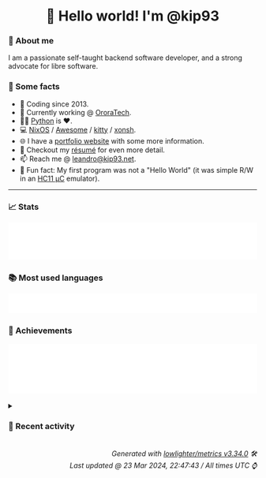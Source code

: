 <!-- README template, populated using this action:
     https://github.com/kip93/kip93/blob/main/.github/workflows/readme.yml. -->

<h1 align="center">👋 Hello world! I'm @kip93</h1> <!-- LOGIN => username -->

### 👤 About me

I am a passionate self-taught backend software developer, and a strong advocate for libre software.


### 💬 Some facts

* 📅 Coding since 2013.
* 💼 Currently working @ [OroraTech](https://ororatech.com/).
* 👨‍💻 [Python](https://github.com/search?q=user%3Akip93&l=python) is ❤️. <!-- LOGIN => username -->
* 💻 [NixOS](https://github.com/NixOS/) /
     [Awesome](https://github.com/awesomeWM/) /
     [kitty](https://github.com/kovidgoyal/kitty/) /
     [xonsh](https://github.com/xonsh/).
* 🌐 I have a [portfolio website](https://kip93.net/) with some more information.
* 📝 Checkout my [résumé](https://kip93.net/resume/) for even more detail.
* 📫 Reach me @ [leandro@kip93.net](mailto:leandro@kip93.net).
* 🎲 Fun fact: My first program was not a "Hello World" (it was simple R/W in an [HC11 µC](https://en.wikipedia.org/wiki/68HC11) emulator).


-----------------------------------------------------------------------------------------------------------------------


### 📈 Stats

![](./stats.svg)


### 📚 Most used languages <!-- by percentage, in decreasing order -->

![](./languages.svg)


### 🏅 Achievements

![](./achievements.svg)


<details> <!-- Last activity -->
<!-- Almost verbatim copy of https://github.com/lowlighter/metrics/blob/latest/source/templates/markdown/partials/activity.ejs, but restructured to be foldable. -->
<summary><h3>📰 Recent activity</h3></summary>

  * 🚀 Made [kip93/cp437-tools](https://github.com/kip93/cp437-tools) public
  * *On 23 Mar 2024, 20:46:31*
* ➡️ Pushed 1 commit in [kip93/cp437-tools](https://github.com/kip93/cp437-tools) on branch `main`
  * [#c4b2d6c](https://github.com/kip93/cp437-tools/commit/c4b2d6c) Add another test file
  * *On 23 Mar 2024, 20:11:39*
* ➡️ Pushed 1 commit in [kip93/cp437-tools](https://github.com/kip93/cp437-tools) on branch `main`
  * [#f009d51](https://github.com/kip93/cp437-tools/commit/f009d51) Add flake-compat
  * *On 23 Mar 2024, 19:59:31*
* ➡️ Pushed 2 commits in [nixcon/NixConContent](https://github.com/nixcon/NixConContent) on branch `main`
  * [#d1299e5](https://github.com/nixcon/NixConContent/commit/d1299e5) Merge pull request #31 from ibizaman/ibizaman

Add self-hosting with modules contracts
  * [#51018ee](https://github.com/nixcon/NixConContent/commit/51018ee) add self-hosting with modules contracts
  * *On 21 Mar 2024, 17:26:56*
</details>


<h6 align="right"><em>
    Generated with <a href="https://github.com/lowlighter/metrics/tree/latest/">lowlighter/metrics v3.34.0</a> 🛠️<br> <!-- VERSION => MAJOR.minor.patch -->
    Last updated @ 23 Mar 2024, 22:47:43 / All times UTC ⌚ <!-- meta.generated => DD/MM/YYYY, hh:mm -->
</em></h6>
